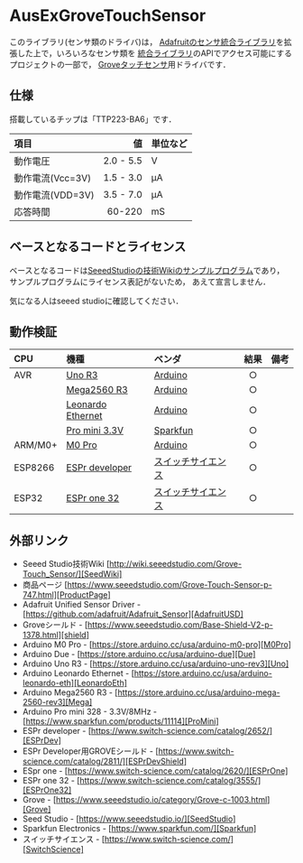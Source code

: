 # AusExGroveTouchSensor


このライブラリ(センサ類のドライバ)は，
[Adafruitのセンサ統合ライブラリ][AdafruitUSD]を拡張した上で，いろいろなセンサ類を
[統合ライブラリ][AdafruitUSD]のAPIでアクセス可能にするプロジェクトの一部で，
[Groveタッチセンサ][ProductPage]用ドライバです．


## 仕様

搭載しているチップは「TTP223-BA6」です．

|項目|値|単位など|
|:---|---:|:---|
|動作電圧|2.0 - 5.5|V|
|動作電流(Vcc=3V)|1.5 - 3.0|μA|
|動作電流(VDD=3V)|3.5 - 7.0|μA|
|応答時間|60-220|mS|



## ベースとなるコードとライセンス

ベースとなるコードは[SeeedStudioの技術Wikiのサンプルプログラム][SeedWiki]であり，
サンプルプログラムにライセンス表記がないため，
あえて宣言しません．

気になる人はseeed studioに確認してください．



## 動作検証

|CPU| 機種 |ベンダ| 結果 | 備考 |
| :--- | :--- | :--- | :---: | :--- |
|AVR| [Uno R3][Uno]  |[Arduino][Arduino]|  ○    |      |
|       | [Mega2560 R3][Mega] |[Arduino][Arduino] |  ○    |      |
|       | [Leonardo Ethernet][LeonardoEth] |[Arduino][Arduino] | ○     |      |
|       | [Pro mini 3.3V][ProMini] | [Sparkfun][Sparkfun] |   ○   |      |
| ARM/M0+ | [M0 Pro][M0Pro] |[Arduino][Arduino] |○||
|ESP8266|[ESPr developer][ESPrDev]| [スイッチサイエンス][SwitchScience] |○||
|ESP32 | [ESPr one 32][ESPrOne32] | [スイッチサイエンス][SwitchScience] |○|　|


## 外部リンク

- Seeed Studio技術Wiki [http://wiki.seeedstudio.com/Grove-Touch_Sensor/][SeedWiki]
- 商品ページ [https://www.seeedstudio.com/Grove-Touch-Sensor-p-747.html][ProductPage]
- Adafruit Unified Sensor Driver - [https://github.com/adafruit/Adafruit_Sensor][AdafruitUSD]
- Groveシールド - [https://www.seeedstudio.com/Base-Shield-V2-p-1378.html][shield]
- Arduino M0 Pro - [https://store.arduino.cc/usa/arduino-m0-pro][M0Pro]
- Arduino Due - [https://store.arduino.cc/usa/arduino-due][Due]
- Arduino Uno R3 - [https://store.arduino.cc/usa/arduino-uno-rev3][Uno]
- Arduino Leonardo Ethernet - [https://store.arduino.cc/usa/arduino-leonardo-eth][LeonardoEth]
- Arduino Mega2560 R3 - [https://store.arduino.cc/usa/arduino-mega-2560-rev3][Mega]
- Arduino Pro mini 328 - 3.3V/8MHz - [https://www.sparkfun.com/products/11114][ProMini]
- ESPr developer - [https://www.switch-science.com/catalog/2652/][ESPrDev]
- ESPr Developer用GROVEシールド - [https://www.switch-science.com/catalog/2811/][ESPrDevShield]
- ESpr one - [https://www.switch-science.com/catalog/2620/][ESPrOne]
- ESPr one 32 - [https://www.switch-science.com/catalog/3555/][ESPrOne32]
- Grove - [https://www.seeedstudio.io/category/Grove-c-1003.html][Grove]
- Seed Studio - [https://www.seeedstudio.io/][SeedStudio]
- Sparkfun Electronics - [https://www.sparkfun.com/][Sparkfun]
- スイッチサイエンス - [https://www.switch-science.com/][SwitchScience]

<!-- 以下は，外部リンクの定義 -->


[Grove]:https://www.seeedstudio.io/category/Grove-c-1003.html
[SeedStudio]:https://www.seeedstudio.io/
[ProductPage]:https://www.seeedstudio.com/Grove-Touch-Sensor-p-747.html
[SeedWiki]:http://wiki.seeedstudio.com/Grove-Touch_Sensor/
[AdafruitUSD]:https://github.com/adafruit/Adafruit_Sensor
[shield]:https://www.seeedstudio.com/Base-Shield-V2-p-1378.html
[M0Pro]:https://store.arduino.cc/usa/arduino-m0-pro
[Due]:https://store.arduino.cc/usa/arduino-due
[Uno]:https://store.arduino.cc/usa/arduino-uno-rev3
[Mega]:https://store.arduino.cc/usa/arduino-mega-2560-rev3
[LeonardoEth]:https://store.arduino.cc/usa/arduino-leonardo-eth
[ProMini]:https://www.sparkfun.com/products/11114
[ESPrDev]:https://www.switch-science.com/catalog/2652/
[ESPrDevShield]:https://www.switch-science.com/catalog/2811
[ESPrOne]:https://www.switch-science.com/catalog/2620/
[ESPrOne32]:https://www.switch-science.com/catalog/3555/
[Grove]:https://www.seeedstudio.io/category/Grove-c-1003.html
[SeedStudio]:https://www.seeedstudio.io/
[Arduino]:http://https://www.arduino.cc/
[Sparkfun]:https://www.sparkfun.com/
[SwitchScience]:https://www.switch-science.com/

<!--- コメント
[Adafruit Unified Sensor Driver][AdafruitUSD]
[Groveシールド][shield]
[Arduino M0 Pro][M0Pro]
[Arduino Due][Due]
[Arduino Uno R3][Uno]
[Arduino Mega2560 R3][Mega]
[Arduino Leonardo Ethernet][LeonardoEth]
[Arduino Pro mini 328 - 3.3V/8MHz][ProMini]
[ESpr one][ESPrOne]
[ESPr one 32][ESPrOne32]
[Grove][Grove]
[Seed Studio][SeedStudio]
[Arduino][Arduino]
[Sparkfun][Sparkfun]
[スイッチサイエンス][SwitchScience]
--->

